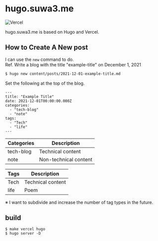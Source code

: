 # hugo.suwa3.me
![Vercel](https://therealsujitk-vercel-badge.vercel.app/?app=hugo.suwa3.me)

hugo.suwa3.me is based on Hugo and Vercel.

## How to Create A New post
I can use the `new` command to do.  
Ref. Write a blog with the title "example-title" on December 1, 2021
```sh
$ hugo new content/posts/2021-12-01-example-title.md
```
Set the following at the top of the blog.
```
---
title: "Example Title"
date: 2021-12-01T00:00:00.000Z
categories: 
  - "tech-blog"
  - "note"
tags:
  - "Tech"
  - "life"
---
```

Categories | Description
-- | -- 
tech-blog | Technical content
note | Non-technical content

Tags | Description
-- | -- 
Tech | Technical content
life | Poem

※ I want to subdivide and increase the number of tag types in the future.

## build

```
$ make vercel hugo
$ hugo server -D
```
